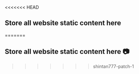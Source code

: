 <<<<<<< HEAD
## Store all website static content here
=======
## Store all website static content here :camera:
>>>>>>> shintan777-patch-1
